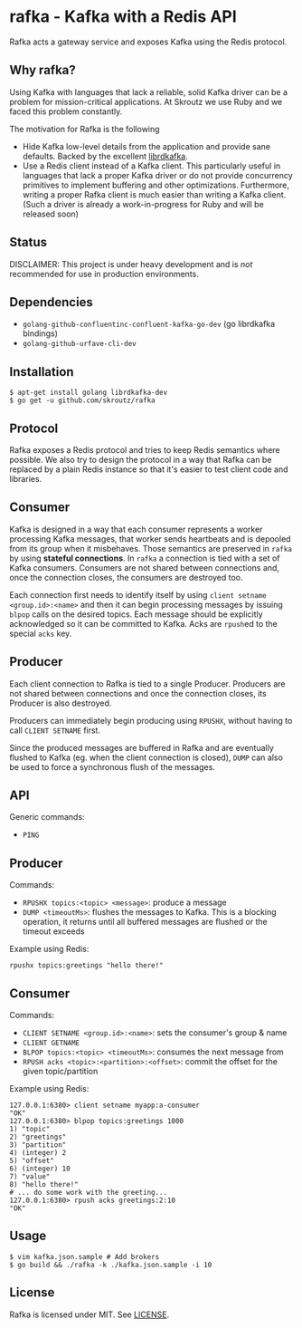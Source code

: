 # rafka - Kafka with a Redis API

Rafka acts a gateway service and exposes Kafka using the Redis protocol.





Why rafka?
----------
Using Kafka with languages that lack a reliable, solid Kafka driver can be a
problem for mission-critical applications. At Skroutz we use Ruby and we faced
this problem constantly.

The motivation for Rafka is the following
- Hide Kafka low-level details from the application and provide sane defaults.
  Backed by the excellent [librdkafka](https://github.com/edenhill/librdkafka).
- Use a Redis client instead of a Kafka client. This particularly useful
  in languages that lack a proper Kafka driver or do not provide
  concurrency primitives to implement buffering and other optimizations. Furthermore,
  writing a proper Rafka client is much easier than writing a Kafka client.
  (Such a driver is already a work-in-progress for Ruby and will be released
  soon)




## Status

DISCLAIMER: This project is under heavy development and is _not_ recommended for use in
production environments.




Dependencies
------------
- `golang-github-confluentinc-confluent-kafka-go-dev` (go librdkafka bindings)
- `golang-github-urfave-cli-dev`

Installation
------------

```shell
$ apt-get install golang librdkafka-dev
$ go get -u github.com/skroutz/rafka
```




Protocol
--------------
Rafka exposes a Redis protocol and tries to keep Redis semantics where
possible. We also try to design the protocol in a way that Rafka can be
replaced by a plain Redis instance so that it's easier to test client code and
libraries.





Consumer
--------
Kafka is designed in a way that each consumer represents a worker processing
Kafka messages, that worker sends heartbeats and is depooled from its group
when it misbehaves. Those semantics are preserved in `rafka` by using
**stateful connections**. In `rafka` a connection is tied with a set of Kafka
consumers.  Consumers are not shared between connections and, once the
connection closes, the consumers are destroyed too.

Each connection first needs to identify itself by using `client setname
<group.id>:<name>` and then it can begin processing messages by issuing `blpop`
calls on the desired topics. Each message should be explicitly acknowledged
so it can be committed to Kafka. Acks are `rpush`ed to the special `acks` key.




Producer
--------
Each client connection to Rafka is tied to a single Producer.
Producers are not shared between connections and once the connection closes, its
Producer is also destroyed.

Producers can immediately begin producing using `RPUSHX`, without having to call
`CLIENT SETNAME` first.

Since the produced messages are buffered in Rafka and are eventually flushed
to Kafka (eg. when the client connection is closed), `DUMP` can also be used to
force a synchronous flush of the messages.



API
---------------
Generic commands:
- `PING`

## Producer
Commands:
- `RPUSHX topics:<topic> <message>`: produce a message
- `DUMP <timeoutMs>`: flushes the messages to Kafka. This is a blocking operation, it returns until all buffered messages are flushed or the timeout exceeds

Example using Redis:
```
rpushx topics:greetings "hello there!"
```





## Consumer
Commands:
- `CLIENT SETNAME <group.id>:<name>`: sets the consumer's group & name
- `CLIENT GETNAME`
- `BLPOP topics:<topic> <timeoutMs>`: consumes the next message from <topic>
- `RPUSH acks <topic>:<partition>:<offset>`: commit the offset for the given topic/partition

Example using Redis:
```
127.0.0.1:6380> client setname myapp:a-consumer
"OK"
127.0.0.1:6380> blpop topics:greetings 1000
1) "topic"
2) "greetings"
3) "partition"
4) (integer) 2
5) "offset"
6) (integer) 10
7) "value"
8) "hello there!"
# ... do some work with the greeting...
127.0.0.1:6380> rpush acks greetings:2:10
"OK"
```




Usage
-----

```shell
$ vim kafka.json.sample # Add brokers
$ go build && ./rafka -k ./kafka.json.sample -i 10
```



License
---------------------------------------
Rafka is licensed under MIT. See [LICENSE](LICENSE).


